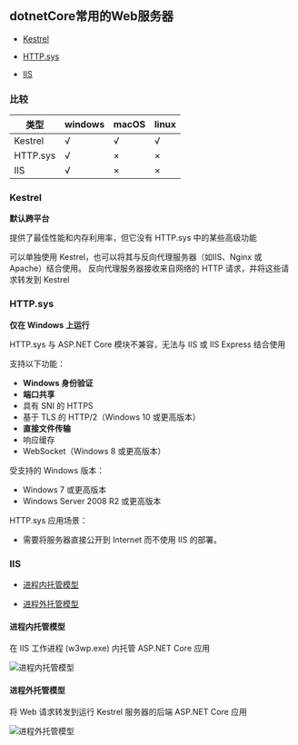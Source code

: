 ## dotnetCore常用的Web服务器

* [Kestrel](#kestrel)


* [HTTP.sys](#httpsys)

* [IIS](#iis)


### 比较

|类型|windows|macOS|linux|
|---|---|---|---|
|Kestrel|√|√|√|
|HTTP.sys|√|×|×|
|IIS|√|×|×|


### Kestrel

**默认跨平台**

提供了最佳性能和内存利用率，但它没有 HTTP.sys 中的某些高级功能


可以单独使用 Kestrel，也可以将其与反向代理服务器（如IIS、Nginx 或 Apache）结合使用。 反向代理服务器接收来自网络的 HTTP 请求，并将这些请求转发到 Kestrel

### HTTP.sys 

**仅在 Windows 上运行**

HTTP.sys 与 ASP.NET Core 模块不兼容，无法与 IIS 或 IIS Express 结合使用

支持以下功能：

* **Windows 身份验证**
* **端口共享**
* 具有 SNI 的 HTTPS
* 基于 TLS 的 HTTP/2（Windows 10 或更高版本）
* **直接文件传输**
* 响应缓存
* WebSocket（Windows 8 或更高版本）


受支持的 Windows 版本：

* Windows 7 或更高版本
* Windows Server 2008 R2 或更高版本
　　　

HTTP.sys 应用场景：

* 需要将服务器直接公开到 Internet 而不使用 IIS 的部署。

### IIS

* [进程内托管模型](#进程内托管模型)

* [进程外托管模型](#进程外托管模型)

#### 进程内托管模型

在 IIS 工作进程 (w3wp.exe) 内托管 ASP.NET Core 应用

![进程内托管模型](https://docs.microsoft.com/zh-cn/aspnet/core/host-and-deploy/iis/index/_static/ancm-inprocess.png?view=aspnetcore-6.0)



#### 进程外托管模型

将 Web 请求转发到运行 Kestrel 服务器的后端 ASP.NET Core 应用

![进程外托管模型](https://docs.microsoft.com/zh-cn/aspnet/core/host-and-deploy/iis/index/_static/ancm-outofprocess.png?view=aspnetcore-6.0)

